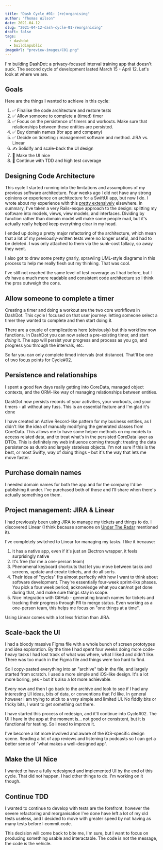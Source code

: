 ```yaml
---

title: "Dash Cycle #01: (re)organising"
author: "Thomas Wilson"
date: 2021-04-12
slug: "2021-04-12-dash-cycle-01-reorganising"
draft: false
tags:
  - dashdot
  - buildinpublic
imageUrl: "preview-images/C01.png"
---
```


I'm building DashDot: a privacy-focused interval training app that doesn't suck. The second cycle of development lasted March 15 - April 12. Let's look at where we are.

## Goals

Here are the things I wanted to achieve in this cycle:

1. ✅ Finalise the code architecture and restore tests
2. ✅ Allow someone to complete a (timed) timer
3. ✅ Focus on the persistence of timers and workouts. Make sure that relationships between these entities are persisted.
4. ✅ Buy domain names (for app and company)
5. ✅ Decide on ticketing / management software and method. JIRA vs. Linear
6. ✍️ Solidify and scale-back the UI design
7. 🙅 Make the UI nice
8. 🙅 Continue with TDD and high test coverage

## Designing Code Architecture

This cycle I started running into the limitations and assumptions of my previous software architecture. Four weeks ago I did not have any strong opinions or experience on architecture for a SwiftUI app, but now I do. I wrote about my experience with this [pretty extensively](/blog/2021-04-08-just-enough-software-design) elsewhere. In summary, I've taken a very Rails-esque approach to the design: splitting my software into models, views, view models, and interfaces. Dividing by function rather than domain model will make some people mad, but it's actually really helped keep everything clear in my head.

I ended up doing a pretty major refactoring of the architecture, which mean that a lot of my previously-written tests were no longer useful, and had to be deleted. I was only attached to them via the sunk-cost fallacy, so away they went.

I also got to draw some pretty gnarly, sprawling UML-style diagrams in this process to help me really flesh out my thinking. That was cool.

I've still not reached the same level of test coverage as I had before, but I _do_ have a much more readable and consistent code architecture so I think the pros outweigh the cons.

## Allow someone to complete a timer

Creating a timer and doing a workout are the two core workflows in DashDot. This cycle I focused on that user journey: letting someone select a timer they wanted to complete and then start doing it.

There are a couple of complications here (obviously) but this workflow now functions. In DashDot you can now select a pre-existing timer, and start _doing_ it. The app will persist your progress and process as you go, and progress you through the intervals, etc.

So far you can only complete timed intervals (not distance). That'll be one of two focus points for Cycle#02.

## Persistence and relationships

I spent a good few days really getting into CoreData, managed object contexts, and the ORM-like way of managing relationships between entities.

DashDot now persists records of your activities, your workouts, and your timers - all without any fuss. This is an essential feature and I'm glad it's done

I have created an Active Record-like pattern for my business entities, as I didn't like the idea of manually modifying the generated classes from CoreData. This allows me to have some helper methods on my models to access related data, and to treat what's in the persisted CoreData layer as DTOs. This is definitely my web influence coming through: treating the data persistence as dumb and largely stateless objects. I'm not sure if this is the best, or most Swifty, way of doing things - but it's the way that lets me move faster.

## Purchase domain names

I needed domain names for both the app and for the company I'd be publishing it under. I've purchased both of those and I'll share when there's actually something on them.

## Project management: JIRA & Linear

I had previously been using JIRA to manage my tickets and things to do. I discovered Linear (I think because someone on [Under The Radar](https://www.relay.fm/radar) mentioned it).

I've completely switched to Linear for managing my tasks. I like it because:

1. It has a native app, even if it's just an Electron wrapper, it feels surprisingly native
2. It's free (for me a one-person team)
3. Phenomenal keyboard shortcuts that let you move between tasks and screens, update and create tickets, and do all sorts.
4. Their idea of "cycles" fits almost perfectly with how I want to think about software development. They're essentially four-week sprint-like phases. You pick a four week period, acknowledge what you can/not get done during that, and make sure things stay in scope.
5. Nice integration with GitHub - generating branch names for tickets and tracking their progress through PR to merge status. Even working as a one-person team, this helps me focus on "one things at a time".

Using Linear comes with a lot less friction than JIRA.

## Scale-back the UI

I had a bloody massive Figma file with a whole bunch of screen prototypes and idea exploration. By the time I had spent four weeks doing more code-heavy tasks I had lost track of what was where, what I liked and didn't like. There was too much in the Figma file and things were too hard to find.

So I copy-pasted everything into an "archive" tab in the file, and largely started from scratch. I used a more simple and iOS-like design. It's a lot more boring, yes - but it's also a lot more achievable.

Every now and then I go back to the archive and look to see if I had any interesting UI ideas, bits of data, or conventions that I'd like. In general however I am trying to stick to a _very_ simple and limited UI. No fiddly bits or tricky bits, I want to get something out there.

I have started this process of redesign, and it'll continue into Cycle#02. The UI I have in the app at the moment is... not good or consistent, but it is functional for testing. So I need to improve it.

I've become a lot more involved and aware of the iOS-specific design scene. Reading a lot of app reviews and listening to podcasts so I can get a better sense of "what makes a well-designed app".

## Make the UI Nice

I wanted to have a fully redesigned and implemented UI by the end of this cycle. That did not happen, I had other things to do. I'm working on it though.

## Continue TDD

I wanted to continue to develop with tests are the forefront, however the severe refactoring and reorganisation I've done have left a lot of my old tests useless, and I decided to move with greater speed by not having as many tests before I commit code.

This decision will come back to bite me, I'm sure, but I want to focus on producing something usable and interactable. The code is not the message, the code is the vehicle.
